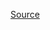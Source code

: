 
[Source](https://www.digitalocean.com/community/tutorials/how-to-create-a-new-user-and-grant-permissions-in-mysql "Permalink to ")



  
